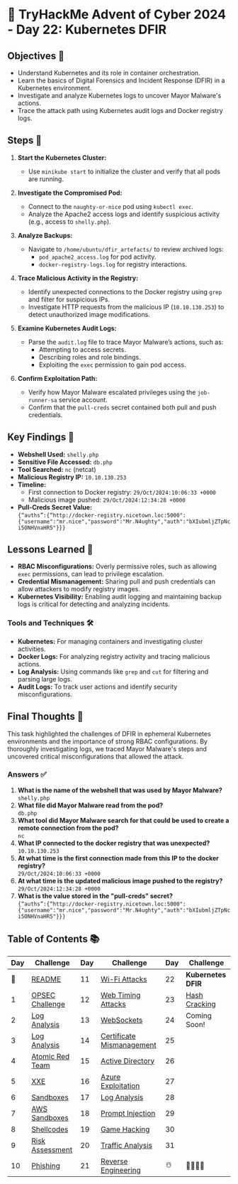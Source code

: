 # 🎄 TryHackMe Advent of Cyber 2024 - Day 22: Kubernetes DFIR

## Objectives 🎯
- Understand Kubernetes and its role in container orchestration.
- Learn the basics of Digital Forensics and Incident Response (DFIR) in a Kubernetes environment.
- Investigate and analyze Kubernetes logs to uncover Mayor Malware's actions.
- Trace the attack path using Kubernetes audit logs and Docker registry logs.

## Steps 🚀
1. **Start the Kubernetes Cluster:**
   - Use `minikube start` to initialize the cluster and verify that all pods are running.

2. **Investigate the Compromised Pod:**
   - Connect to the `naughty-or-nice` pod using `kubectl exec`.
   - Analyze the Apache2 access logs and identify suspicious activity (e.g., access to `shelly.php`).

3. **Analyze Backups:**
   - Navigate to `/home/ubuntu/dfir_artefacts/` to review archived logs:
     - `pod_apache2_access.log` for pod activity.
     - `docker-registry-logs.log` for registry interactions.

4. **Trace Malicious Activity in the Registry:**
   - Identify unexpected connections to the Docker registry using `grep` and filter for suspicious IPs.
   - Investigate HTTP requests from the malicious IP (`10.10.130.253`) to detect unauthorized image modifications.

5. **Examine Kubernetes Audit Logs:**
   - Parse the `audit.log` file to trace Mayor Malware’s actions, such as:
     - Attempting to access secrets.
     - Describing roles and role bindings.
     - Exploiting the `exec` permission to gain pod access.

6. **Confirm Exploitation Path:**
   - Verify how Mayor Malware escalated privileges using the `job-runner-sa` service account.
   - Confirm that the `pull-creds` secret contained both pull and push credentials.

## Key Findings 🔑
- **Webshell Used:** `shelly.php` 
- **Sensitive File Accessed:** `db.php`
- **Tool Searched:** `nc` (netcat)
- **Malicious Registry IP:** `10.10.130.253`
- **Timeline:**
  - First connection to Docker registry: `29/Oct/2024:10:06:33 +0000`
  - Malicious image pushed: `29/Oct/2024:12:34:28 +0000`
- **Pull-Creds Secret Value:**  
  `{“auths”:{“http://docker-registry.nicetown.loc:5000":{"username":"mr.nice","password":"Mr.N4ughty","auth":"bXIubmljZTpNci5ONHVnaHR5"}}}`

## Lessons Learned 🌟
- **RBAC Misconfigurations:** Overly permissive roles, such as allowing `exec` permissions, can lead to privilege escalation.
- **Credential Mismanagement:** Sharing pull and push credentials can allow attackers to modify registry images.
- **Kubernetes Visibility:** Enabling audit logging and maintaining backup logs is critical for detecting and analyzing incidents.

### Tools and Techniques 🛠️
- **Kubernetes:** For managing containers and investigating cluster activities.
- **Docker Logs:** For analyzing registry activity and tracing malicious actions.
- **Log Analysis:** Using commands like `grep` and `cut` for filtering and parsing large logs.
- **Audit Logs:** To track user actions and identify security misconfigurations.

## Final Thoughts 🎁
This task highlighted the challenges of DFIR in ephemeral Kubernetes environments and the importance of strong RBAC configurations. By thoroughly investigating logs, we traced Mayor Malware's steps and uncovered critical misconfigurations that allowed the attack.

### Answers ✅
1. **What is the name of the webshell that was used by Mayor Malware?**  
   `shelly.php`
2. **What file did Mayor Malware read from the pod?**  
   `db.php`
3. **What tool did Mayor Malware search for that could be used to create a remote connection from the pod?**  
   `nc`
4. **What IP connected to the docker registry that was unexpected?**  
   `10.10.130.253`
5. **At what time is the first connection made from this IP to the docker registry?**  
   `29/Oct/2024:10:06:33 +0000`
6. **At what time is the updated malicious image pushed to the registry?**  
   `29/Oct/2024:12:34:28 +0000`
7. **What is the value stored in the "pull-creds" secret?**  
   `{“auths”:{“http://docker-registry.nicetown.loc:5000":{"username":"mr.nice","password":"Mr.N4ughty","auth":"bXIubmljZTpNci5ONHVnaHR5"}}}`

## Table of Contents 📚

| Day  | Challenge                              | Day  | Challenge                               | Day  | Challenge                               |
|------|----------------------------------------|------|-----------------------------------------|------|-----------------------------------------|
| 📖  | [README](README.md)                    | 11   | [Wi-Fi Attacks](day_11.md)             | 22   | **Kubernetes DFIR**                      |
| 1    | [OPSEC Challenge](day1.md)             | 12   | [Web Timing Attacks](day_12.md)        | 23   | [Hash Cracking](day_23.md)              |
| 2    | [Log Analysis](day2.md)                | 13   | [WebSockets](day_13.md)                | 24   | Coming Soon!                            |
| 3    | [Log Analysis](day3.md)                | 14   | [Certificate Mismanagement](day_14.md) | 25   |                                         |
| 4    | [Atomic Red Team](day4.md)             | 15   | [Active Directory](day_15.md)          | 26   |                                         |
| 5    | [XXE](day5.md)                         | 16   | [Azure Exploitation](day_16.md)        | 27   |                                         |
| 6    | [Sandboxes](day6.md)                   | 17   | [Log Analysis](day_17.md)              | 28   |                                         |
| 7    | [AWS Sandboxes](day7.md)               | 18   | [Prompt Injection](day_18.md)          | 29   |                                         |
| 8    | [Shellcodes](day8.md)                  | 19   | [Game Hacking](day_19.md)              | 30   |                                         |
| 9    | [Risk Assessment](day9.md)             | 20   | [Traffic Analysis](day_20.md)          | 31   |                                         |
| 10   | [Phishing](day_10.md)                  | 21   | [Reverse Engineering](day_21.md)       | ☃️  | 🎄🎅🎁✨                              |
